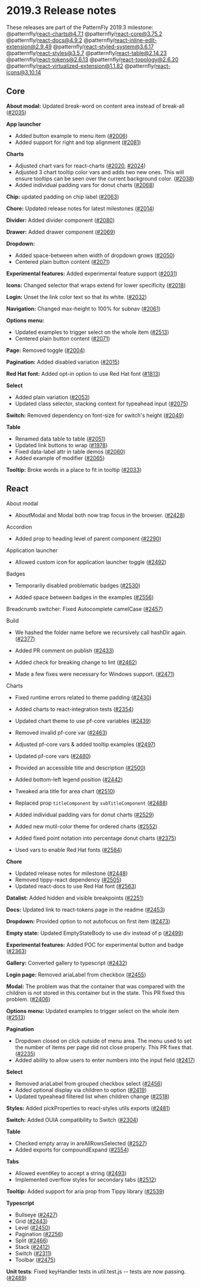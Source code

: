 # 2019.3 Release notes

These releases are part of the PatternFly 2019.3 milestone:
@patternfly/react-charts@4.7.1
@patternfly/react-core@3.75.2
@patternfly/react-docs@4.9.2
@patternfly/react-inline-edit-extension@2.9.49
@patternfly/react-styled-system@3.6.17
@patternfly/react-styles@3.5.7
@patternfly/react-table@2.14.23
@patternfly/react-tokens@2.6.13
@patternfly/react-topology@2.6.20
@patternfly/react-virtualized-extension@1.1.82
@patternfly/react-icons@3.10.14


## Core

**About modal:** Updated break-word on content area instead of break-all ([#2035](https://github.com/patternfly/patternfly-next/pull/2035))

**App launcher**
* Added button example to menu item    ([#2006](https://github.com/patternfly/patternfly-next/pull/2006)) 
* Added support for right and top alignment ([#2081](https://github.com/patternfly/patternfly-next/pull/2081))

**Charts**
-   Adjusted chart vars for react-charts ([#2020](https://github.com/patternfly/patternfly-next/pull/2020), [#2024](https://github.com/patternfly/patternfly-next/pull/2024))
-   Adjusted 3 chart tooltip color vars and adds two new ones. This will ensure tooltips can be seen over the current background color. ([#2038](https://github.com/patternfly/patternfly-next/pull/2038))    
-   Added individual padding vars for donut charts ([#2068](https://github.com/patternfly/patternfly-next/pull/2068))

**Chip:** updated padding on chip label ([#2063](https://github.com/patternfly/patternfly-next/pull/2063))

**Chore:** Updated release notes for latest milestones ([#2014](https://github.com/patternfly/patternfly-next/pull/2014))

**Divider:** Added divider component ([#2080](https://github.com/patternfly/patternfly-next/pull/2080))

**Drawer:** Added drawer component ([#2069](https://github.com/patternfly/patternfly-next/pull/2069))

**Dropdown:**
-   Added space-between when width of dropdown grows ([#2050](https://github.com/patternfly/patternfly-next/pull/2050))
-   Centered plain button content ([#2071](https://github.com/patternfly/patternfly-next/pull/2071))
    
**Experimental features:** Added experimental feature support ([#2031](https://github.com/patternfly/patternfly-next/pull/2031))

**Icons:** Changed selector that wraps extend for lower specificity ([#2018](https://github.com/patternfly/patternfly-next/pull/2018))

**Login:** Unset the link color text so that its white. ([#2032](https://github.com/patternfly/patternfly-next/pull/2032))

**Navigation:** Changed max-height to 100% for subnav  ([#2061](https://github.com/patternfly/patternfly-next/pull/2061))

**Options menu:**
-   Updated examples to trigger select on the whole item ([#2513](https://github.com/patternfly/patternfly-react/pull/2513))
-   Centered plain button content ([#2071](https://github.com/patternfly/patternfly-next/pull/2071))
    
**Page:** Removed toggle ([#2004](https://github.com/patternfly/patternfly-next/pull/2004))

**Pagination:** Added disabled variation ([#2015](https://github.com/patternfly/patternfly-next/pull/2015))

**Red Hat font:** Added opt-in option to use Red Hat font ([#1813](https://github.com/patternfly/patternfly-next/pull/1813))

**Select**
-   Added plain variation ([#2053](https://github.com/patternfly/patternfly-next/pull/2053))
-   Updated class selector, stacking context for typeahead input ([#2075](https://github.com/patternfly/patternfly-next/pull/2075))
    
**Switch:** Removed dependency on font-size for switch's height ([#2049](https://github.com/patternfly/patternfly-next/pull/2049))

**Table**
-   Renamed data table to table ([#2051](https://github.com/patternfly/patternfly-next/pull/2051))
-   Updated link buttons to wrap ([#1978](https://github.com/patternfly/patternfly-next/pull/1978))
-   Fixed data-label attr in table demos ([#2060](https://github.com/patternfly/patternfly-next/pull/2060))
-   Added example of modifier ([#2065](https://github.com/patternfly/patternfly-next/pull/2065))
    
**Tooltip:** Broke words in a place to fit in tooltip ([#2033](https://github.com/patternfly/patternfly-next/pull/2033))

## React

About modal

-   AboutModal and Modal both now trap focus in the browser. ([#2428](https://github.com/patternfly/patternfly-react/pull/2428))
    

Accordion

-   Added prop to heading level of parent component ([#2290](https://github.com/patternfly/patternfly-react/pull/2290))
    

Application launcher

-   Allowed custom icon for application launcher toggle ([#2492](https://github.com/patternfly/patternfly-react/pull/2492))
    

Badges

-   Temporarily disabled problematic badges ([#2530](https://github.com/patternfly/patternfly-react/pull/2530))
    
-   Added space between badges in the examples ([#2556](https://github.com/patternfly/patternfly-react/pull/2556))
    

Breadcrumb switcher: Fixed Autocomplete camelCase ([#2457](https://github.com/patternfly/patternfly-react/pull/2457))

Build

-   We hashed the folder name before we recursively call hashDir again.  ([#2377)](https://github.com/patternfly/patternfly-react/pull/2377)
    
-   Added PR comment on publish ([#2433](https://github.com/patternfly/patternfly-react/pull/2433))
    
-   Added check for breaking change to lint ([#2462](https://github.com/patternfly/patternfly-react/pull/2462))
    
-   Made a few fixes were necessary for Windows support. ([#2471](https://github.com/patternfly/patternfly-react/pull/2471))
    

Charts

-   Fixed runtime errors related to theme padding ([#2430](https://github.com/patternfly/patternfly-react/pull/2430))
    
-   Added charts to react-integration tests ([#2354](https://github.com/patternfly/patternfly-react/pull/2354))
    
-   Updated chart theme to use pf-core variables ([#2439](https://github.com/patternfly/patternfly-react/pull/2439))
    
-   Removed invalid pf-core var ([#2463](https://github.com/patternfly/patternfly-react/pull/2463))    
-   Adjusted pf-core vars & added tooltip examples ([#2497](https://github.com/patternfly/patternfly-react/pull/2497))    
-   Updated pf-core vars ([#2480](https://github.com/patternfly/patternfly-react/pull/2480))   
-   Provided an accessible title and description ([#2500](https://github.com/patternfly/patternfly-react/pull/2500))    
-   Added bottom-left legend position ([#2442](https://github.com/patternfly/patternfly-react/pull/2442))    
-   Tweaked aria title for area chart ([#2510](https://github.com/patternfly/patternfly-react/pull/2510))    
-   Replaced prop `titleComponent` by `subTitleComponent` ([#2488](https://github.com/patternfly/patternfly-react/pull/2488))   
-   Added individual padding vars for donut charts ([#2529](https://github.com/patternfly/patternfly-react/pull/2529))  
-   Added new mutil-color theme for ordered charts ([#2552](https://github.com/patternfly/patternfly-react/pull/2552))    
-   Added fixed point notation into percentage donut charts ([#2375](https://github.com/patternfly/patternfly-react/pull/2375))
-   Used vars to enable Red Hat fonts ([#2584](https://github.com/patternfly/patternfly-react/pull/2584))
    
**Chore**
-   Updated release notes for milestone  ([#2448](https://github.com/patternfly/patternfly-react/pull/2448)) 
-   Removed tippy-react dependency ([#2505](https://github.com/patternfly/patternfly-react/pull/2505))
-   Updated react-docs to use Red Hat font ([#2563](https://github.com/patternfly/patternfly-react/pull/2563))
  
**Datalist:** Added hidden and visible breakpoints ([#2251](https://github.com/patternfly/patternfly-react/pull/2251))

**Docs:** Updated link to react-tokens page in the readme ([#2453](https://github.com/patternfly/patternfly-react/pull/2453))

**Dropdown:** Provided option to not autofocus on first item ([#2473](https://github.com/patternfly/patternfly-react/pull/2473))

**Empty state:** Updated EmptyStateBody to use div instead of p ([#2499](https://github.com/patternfly/patternfly-react/pull/2499))

**Experimental features:** Added POC for experimental button and badge ([#2363](https://github.com/patternfly/patternfly-react/pull/2363))

**Gallery:** Converted gallery to typescript ([#2432](https://github.com/patternfly/patternfly-react/pull/2432))

**Login page:** Removed ariaLabel from checkbox ([#2455](https://github.com/patternfly/patternfly-react/pull/2455))

**Modal:** The problem was that the container that was compared with the children is not stored in this.container but in the state. This PR fixed this problem.  ([#2406](https://github.com/patternfly/patternfly-react/pull/2406))

**Options menu:** Updated examples to trigger select on the whole item ([#2513](https://github.com/patternfly/patternfly-react/pull/2513))

**Pagination**
-   Dropdown closed on click outside of menu area. The menu used to set the number of items per page did not close properly. This PR fixes that. ([#2235](https://github.com/patternfly/patternfly-react/pull/2235))  
-   Added ability to allow users to enter numbers into the input field ([#2417](https://github.com/patternfly/patternfly-react/pull/2417))
    
**Select**
-   Removed ariaLabel from grouped checkbox select ([#2456](https://github.com/patternfly/patternfly-react/pull/2456))  
-   Added optional display via children to option ([#2419](https://github.com/patternfly/patternfly-react/pull/2419)) 
-   Updated typeahead filtered list when children change ([#2518](https://github.com/patternfly/patternfly-react/pull/2518))
    
**Styles:** Added pickProperties to react-styles utils exports ([#2481](https://github.com/patternfly/patternfly-react/pull/2481))

**Switch:** Added OUIA compatibility to Switch ([#2304](https://github.com/patternfly/patternfly-react/pull/2304))

**Table**
-   Checked empty array in areAllRowsSelected ([#2527](https://github.com/patternfly/patternfly-react/pull/2527))
-   Added exports for compoundExpand ([#2554](https://github.com/patternfly/patternfly-react/pull/2554))
    
**Tabs**
-   Allowed eventKey to accept a string ([#2493](https://github.com/patternfly/patternfly-react/pull/2493)) 
-   Implemented overflow styles for secondary tabs ([#2512](https://github.com/patternfly/patternfly-react/pull/2512))

**Tooltip:** Added support for aria prop from Tippy library ([#2539](https://github.com/patternfly/patternfly-react/pull/2539))

**Typescript**
-   Bullseye ([#2427](https://github.com/patternfly/patternfly-react/pull/2427)) 
-   Grid ([#2443](https://github.com/patternfly/patternfly-react/pull/2443))    
-   Level ([#2450](https://github.com/patternfly/patternfly-react/pull/2450))
-   Pagination ([#2256](https://github.com/patternfly/patternfly-react/pull/2256))  
-   Split ([#2466](https://github.com/patternfly/patternfly-react/pull/2466))
-   Stack ([#2412](https://github.com/patternfly/patternfly-react/pull/2412))
-   Switch ([#2311](https://github.com/patternfly/patternfly-react/pull/2311))
-   Toolbar ([#2475](https://github.com/patternfly/patternfly-react/pull/2475))
    
**Unit tests**: Fixed keyHandler tests in util.test.js -- tests are now passing. ([#2489](https://github.com/patternfly/patternfly-react/pull/2489))





<!--stackedit_data:
eyJoaXN0b3J5IjpbNzA1NjIzOTksLTIwOTE3MTA2NjgsODY4OT
A2MDJdfQ==
-->